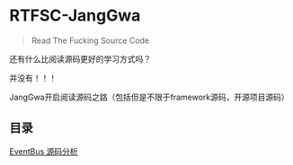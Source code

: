 # RTFSC-JangGwa

> Read The Fucking Source Code

还有什么比阅读源码更好的学习方式吗？

并没有！！！

JangGwa开启阅读源码之路（包括但是不限于framework源码，开源项目源码）  

## 目录

[EventBus 源码分析](./JangGwa浅谈EventBus源码.md)  
